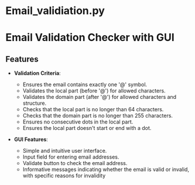 # Email_validiation.py
# Email Validation Checker with GUI
## Features

- **Validation Criteria**:
  - Ensures the email contains exactly one '@' symbol.
  - Validates the local part (before '@') for allowed characters.
  - Validates the domain part (after '@') for allowed characters and structure.
  - Checks that the local part is no longer than 64 characters.
  - Checks that the domain part is no longer than 255 characters.
  - Ensures no consecutive dots in the local part.
  - Ensures the local part doesn't start or end with a dot.

- **GUI Features**:
  - Simple and intuitive user interface.
  - Input field for entering email addresses.
  - Validate button to check the email address.
  - Informative messages indicating whether the email is valid or invalid, with specific reasons for invalidity
